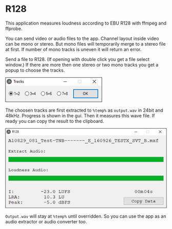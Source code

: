 # R128
This application measures loudness according to EBU R128 with ffmpeg and ffprobe.

You can send video or audio files to the app.
Channel layout inside video can be mono or stereo. But mono files will temporarily merge to a stereo file at first.
If number of mono tracks is uneven it will return an error.

Send a file to R128. 
(If opening with double click you get a file select window.)
If there are more then one stereo or two mono tracks you get a popup to choose the tracks.

![select tracks](/images/select_tracks.png)

The choosen tracks are first extracted to `%temp%` as `output.wav` in 24bit and 48kHz.
Progress is shown in the gui.
Then it measures this wave file. If ready you can copy the result to the clipboard.

![GUI](/images/gui.png)

`Output.wav` will stay at `%temp%` until overridden.
So you can use the app as an audio extractor or audio converter too.
